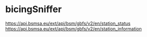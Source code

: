 # bicingSniffer

https://api.bsmsa.eu/ext/api/bsm/gbfs/v2/en/station_status
https://api.bsmsa.eu/ext/api/bsm/gbfs/v2/en/station_information
